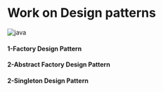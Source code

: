 # Work on Design patterns
![java](https://user-images.githubusercontent.com/44985849/66609684-6019d800-ebc2-11e9-8024-f7fc74310c2e.png)
#### 1-Factory Design Pattern
#### 2-Abstract Factory Design Pattern
#### 2-Singleton Design Pattern
